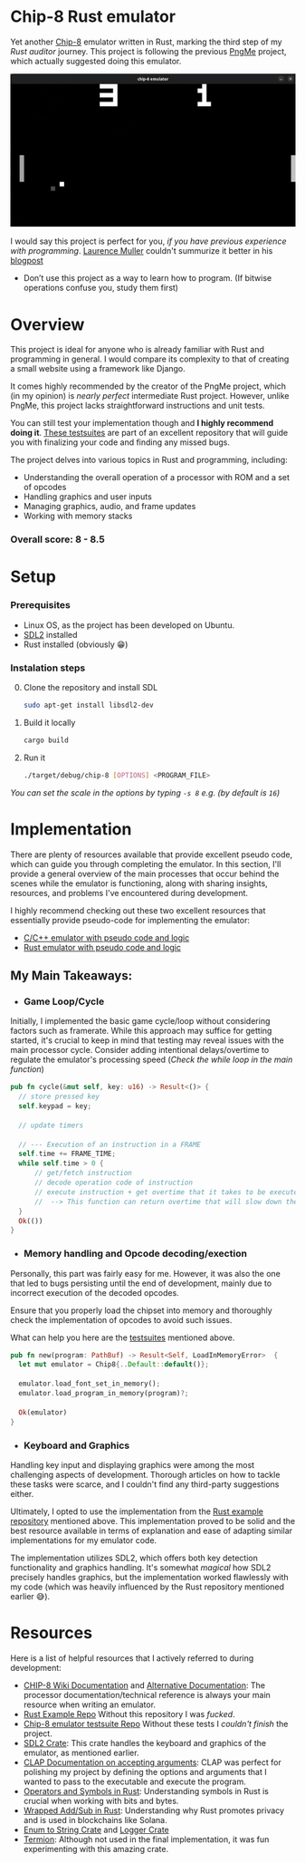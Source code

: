 # Chip-8 Rust emulator

Yet another [Chip-8](https://en.m.wikipedia.org/wiki/CHIP-8) emulator written in Rust, marking the third step of my _Rust auditor_ journey. This project is following the previous [PngMe](https://github.com/Emskiq/pngme/tree/main) project, which actually suggested doing this emulator.

![](tetris-game.gif)

I would say this project is perfect for you, *if you have previous experience with programming*. [Laurence Muller](https://multigesture.net/about/) couldn't summurize it better in his [blogpost](https://multigesture.net/articles/how-to-write-an-emulator-chip-8-interpreter/)<br>
- Don’t use this project as a way to learn how to program. (If bitwise operations confuse you, study them first)

# Overview
This project is ideal for anyone who is already familiar with Rust and programming in general. I would compare its complexity to that of creating a small website using a framework like Django.

It comes highly recommended by the creator of the PngMe project, which (in my opinion) is _nearly perfect_ intermediate Rust project. However, unlike PngMe, this project lacks straightforward instructions and unit tests.

You can still test your implementation though and **I highly recommend doing it**. [These testsuites](https://github.com/Timendus/chip8-test-suite) are part of an excellent repository that will guide you with finalizing your code and finding any missed bugs.

The project delves into various topics in Rust and programming, including:
- Understanding the overall operation of a processor with ROM and a set of opcodes
- Handling graphics and user inputs
- Managing graphics, audio, and frame updates
- Working with memory stacks

### Overall score: 8 - 8.5

# Setup
### Prerequisites
- Linux OS, as the project has been developed on Ubuntu.
- [SDL2](https://en.wikipedia.org/wiki/Simple_DirectMedia_Layer) installed
- Rust installed (obviously 😁)

### Instalation steps
0. Clone the repository and install SDL
   
    ```bash
    sudo apt-get install libsdl2-dev
    ```

1. Build it locally

    ```bash
    cargo build
    ```
2. Run it
    ```bash
   ./target/debug/chip-8 [OPTIONS] <PROGRAM_FILE>
    ```

_You can set the scale in the options by typing `-s 8` e.g. (by default is `16`)_

# Implementation

There are plenty of resources available that provide excellent pseudo code, which can guide you through completing the emulator. In this section, I'll provide a general overview of the main processes that occur behind the scenes while the emulator is functioning, along with sharing insights, resources, and problems I've encountered during development.

I highly recommend checking out these two excellent resources that essentially provide pseudo-code for implementing the emulator:
- [C/C++ emulator with pseudo code and logic](https://multigesture.net/articles/how-to-write-an-emulator-chip-8-interpreter/)
- [Rust emulator with pseudo code and logic](https://dhole.github.io/post/chip8_emu_1/)

## My Main Takeaways:

- ### Game Loop/Cycle

Initially, I implemented the basic game cycle/loop without considering factors such as framerate. While this approach may suffice for getting started, it's crucial to keep in mind that testing may reveal issues with the main processor cycle. Consider adding intentional delays/overtime to regulate the emulator's processing speed
(_Check the while loop in the main function_)
```rust
pub fn cycle(&mut self, key: u16) -> Result<()> {
  // store pressed key
  self.keypad = key;

  // update timers

  // --- Execution of an instruction in a FRAME
  self.time += FRAME_TIME;
  while self.time > 0 {
      // get/fetch instruction
      // decode operation code of instruction
      // execute instruction + get overtime that it takes to be executed originally
      //  --> This function can return overtime that will slow down the emulator
  }
  Ok(())
}
```

- ### Memory handling and Opcode decoding/exection

Personally, this part was fairly easy for me. However, it was also the one that led to bugs persisting until the end of development, mainly due to incorrect execution of the decoded opcodes.

Ensure that you properly load the chipset into memory and thoroughly check the implementation of opcodes to avoid such issues.

What can help you here are the [testsuites](https://github.com/Timendus/chip8-test-suite) mentioned above.

```rust
pub fn new(program: PathBuf) -> Result<Self, LoadInMemoryError>  {
  let mut emulator = Chip8{..Default::default()};

  emulator.load_font_set_in_memory();
  emulator.load_program_in_memory(program)?;

  Ok(emulator)
}
```

   - ### Keyboard and Graphics
   
Handling key input and displaying graphics were among the most challenging aspects of development. Thorough articles on how to tackle these tasks were scarce, and I couldn't find any third-party suggestions either.

Ultimately, I opted to use the implementation from the [Rust example repository](https://dhole.github.io/post/chip8_emu_1/) mentioned above. This implementation proved to be solid and the best resource available in terms of explanation and ease of adapting similar implementations for my emulator code.

The implementation utilizes SDL2, which offers both key detection functionality and graphics handling. It's somewhat _magical_ how SDL2 precisely handles graphics, but the implementation worked flawlessly with my code (which was heavily influenced by the Rust repository mentioned earlier 😅).


# Resources

Here is a list of helpful resources that I actively referred to during development:

- [CHIP-8 Wiki Documentation](https://en.m.wikipedia.org/wiki/CHIP-8) and [Alternative Documentation](https://github.com/mattmikolay/chip-8/wiki/CHIP‐8-Technical-Reference): The processor documentation/technical reference is always your main resource when writing an emulator.
- [Rust Example Repo](https://dhole.github.io/post/chip8_emu_1/) Without this repository I was _fucked_.
- [Chip-8 emulator testsuite Repo](https://github.com/Timendus/chip8-test-suite) Without these tests I _couldn't finish_ the project. 
- [SDL2 Crate](https://github.com/Rust-SDL2/rust-sdl2): This crate handles the keyboard and graphics of the emulator, as mentioned earlier.
- [CLAP Documentation on accepting arguments](https://docs.rs/clap/latest/clap/_derive/_tutorial/chapter_2/index.html): CLAP was perfect for polishing my project by defining the options and arguments that I wanted to pass to the executable and execute the program.
- [Operators and Symbols in Rust](https://doc.rust-lang.org/book/appendix-02-operators.html): Understanding symbols in Rust is crucial when working with bits and bytes.
- [Wrapped Add/Sub in Rust](https://doc.rust-lang.org/stable/std/?search=wrapping): Understanding why Rust promotes privacy and is used in blockchains like Solana.
- [Enum to String Crate](https://crates.io/crates/enum-stringify) and [Logger Crate](https://docs.rs/crate/env_logger/latest)
- [Termion](https://github.com/redox-os/termion/blob/master/examples/keys.rs): Although not used in the final implementation, it was fun experimenting with this amazing crate.

